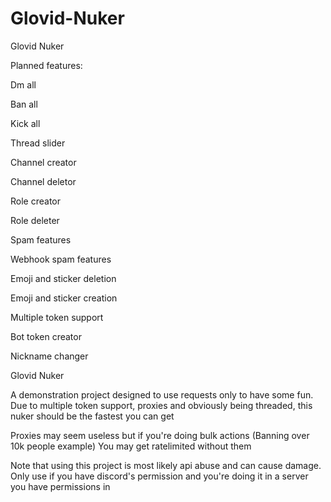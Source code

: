 # Glovid-Nuker
Glovid Nuker

Planned features:

Dm all

Ban all

Kick all

Thread slider

Channel creator

Channel deletor

Role creator

Role deleter

Spam features

Webhook spam features

Emoji and sticker deletion

Emoji and sticker creation

Multiple token support

Bot token creator

Nickname changer



Glovid Nuker

A demonstration project designed to use requests only to have some fun. Due to multiple token support, proxies and obviously being threaded, this nuker should be the fastest you can get 

Proxies may seem useless but if you're doing bulk actions (Banning over 10k people example) You may get ratelimited without them

Note that using this project is most likely api abuse and can cause damage. Only use if you have discord's permission and you're doing it in a server you have permissions in

